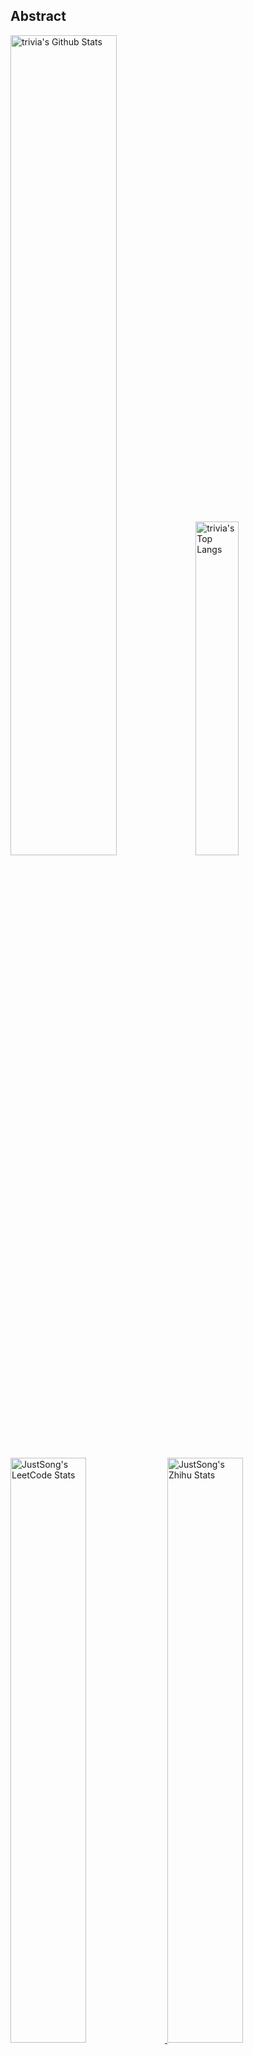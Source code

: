 ## Abstract
<p>
  <img src="https://github-readme-stats.vercel.app/api?username=VancySavoki&show_icons=true&hide_border=true" alt="trivia's Github Stats" width="58%" />
  <img src="https://github-readme-stats.vercel.app/api/top-langs/?username=VancySavoki&layout=compact&hide_border=true&langs_count=10" alt="trivia's Top Langs" width="37%" /> 
</p>

<a href="https://github.com/songquanpeng/stats-cards">
<p>
  <img src="https://stats.justsong.cn/api/leetcode/?username=quanpeng&theme=light" alt="JustSong's LeetCode Stats" width="49%" />
  <img src="https://stats.justsong.cn/api/zhihu/?username=songwonderful&theme=light" alt="JustSong's Zhihu Stats" width="49%" /> 
</p>
</a>

![skills](https://skillicons.dev/icons?i=c,cpp,go,py,html,css,js,nodejs,java,md,pytorch,tensorflow,flask,fastapi,express,qt,react,cmake,docker,git,linux,nginx,mysql,redis,sqlite,githubactions,heroku,vercel,visualstudio,vscode)


## Top Projects
|Project|Description|Stars|
|:--|:--|:--|
|[mystar](https://github.com/VancySavoki/mystar)|None|`1⭐`|
|[NameNotebook](https://github.com/VancySavoki/NameNotebook)|A notebook that explains how to name a project or variable effectively.|`1⭐`|
|[counter](https://github.com/VancySavoki/counter)|Counter Project|`0⭐`|
|[cryptojs-sample](https://github.com/VancySavoki/cryptojs-sample)|some aes192 and rsa sample of the crypto module in nodejs |`0⭐`|
|[registry-config](https://github.com/VancySavoki/registry-config)|结合Spring Cloud Config Server和Eureka的多模块注册配置中心，可为分布式应用提供服务注册、服务发现、云配置获取。|`0⭐`|
|[vant-autoload](https://github.com/VancySavoki/vant-autoload)|general autoload biz components base on [@youzan/vant](https;//github.com/youzan/vant)|`0⭐`|
|[wetalk-java-sdk](https://github.com/VancySavoki/wetalk-java-sdk)|方便企业内部应用利用微信企业号和钉钉能力开发的sdk。可结合Spring Boot。|`0⭐`|

## Recent Updates
|Project|Description|Last Update|
|:--|:--|:--|
|[mystar](https://github.com/VancySavoki/mystar)|None|![2025-09-21 11:13:20](https://img.shields.io/badge/2025--09--21-11%3A13%3A20-brightgreen?style=flat-square)|
|[NameNotebook](https://github.com/VancySavoki/NameNotebook)|A notebook that explains how to name a project or variable effectively.|![2025-08-17 14:04:35](https://img.shields.io/badge/2025--08--17-14%3A04%3A35-brightgreen?style=flat-square)|
|[counter](https://github.com/VancySavoki/counter)|Counter Project|![2019-03-20 00:15:38](https://img.shields.io/badge/2019--03--20-00%3A15%3A38-brightgreen?style=flat-square)|
|[vant-autoload](https://github.com/VancySavoki/vant-autoload)|general autoload biz components base on [@youzan/vant](https;//github.com/youzan/vant)|![2018-08-22 16:22:19](https://img.shields.io/badge/2018--08--22-16%3A22%3A19-brightgreen?style=flat-square)|
|[wetalk-java-sdk](https://github.com/VancySavoki/wetalk-java-sdk)|方便企业内部应用利用微信企业号和钉钉能力开发的sdk。可结合Spring Boot。|![2018-08-22 15:58:18](https://img.shields.io/badge/2018--08--22-15%3A58%3A18-brightgreen?style=flat-square)|
|[cryptojs-sample](https://github.com/VancySavoki/cryptojs-sample)|some aes192 and rsa sample of the crypto module in nodejs |![2018-08-14 15:15:34](https://img.shields.io/badge/2018--08--14-15%3A15%3A34-brightgreen?style=flat-square)|
|[registry-config](https://github.com/VancySavoki/registry-config)|结合Spring Cloud Config Server和Eureka的多模块注册配置中心，可为分布式应用提供服务注册、服务发现、云配置获取。|![2018-06-22 15:49:36](https://img.shields.io/badge/2018--06--22-15%3A49%3A36-brightgreen?style=flat-square)|



*Last updated on: 2025-09-21 20:32:04*
